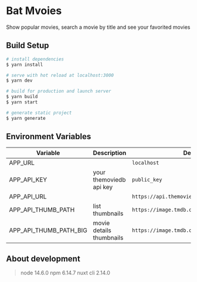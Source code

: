 # Bat Mvoies
Show popular movies, search a movie by title and see your favorited movies

## Build Setup

```bash
# install dependencies
$ yarn install

# serve with hot reload at localhost:3000
$ yarn dev

# build for production and launch server
$ yarn build
$ yarn start

# generate static project
$ yarn generate
```

## Environment Variables

| Variable | Description | Default Value |
|--|--|--|
| APP_URL | | `localhost` |
| APP_API_KEY | your themoviedb api key | `public_key` |
| APP_API_URL | | `https://api.themoviedb.org/3/` |
| APP_API_THUMB_PATH | list thumbnails | `https://image.tmdb.org/t/p/w220_and_h330_face` |
| APP_API_THUMB_PATH_BIG | movie details thumbnails | `https://image.tmdb.org/t/p/w300_and_h450_bestv2` |


## About development
> node 14.6.0
> npm 6.14.7
> nuxt cli 2.14.0
